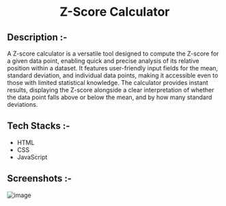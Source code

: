 # <p align="center">Z-Score Calculator</p>

## Description :-

A Z-score calculator is a versatile tool designed to compute the Z-score for a given data point, enabling quick and precise analysis of its relative position within a dataset. It features user-friendly input fields for the mean, standard deviation, and individual data points, making it accessible even to those with limited statistical knowledge. The calculator provides instant results, displaying the Z-score alongside a clear interpretation of whether the data point falls above or below the mean, and by how many standard deviations.

## Tech Stacks :-

- HTML
- CSS
- JavaScript

## Screenshots :-

![image](https://github.com/user-attachments/assets/0f0bdaaa-d001-43ef-bc6e-8a2298e421b1)
